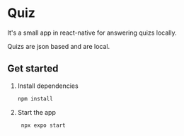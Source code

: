 # Quiz

It's a small app in react-native for answering quizs locally.

Quizs are json based and are local.

## Get started

1. Install dependencies

   ```bash
   npm install
   ```

2. Start the app

   ```bash
    npx expo start
   ```
